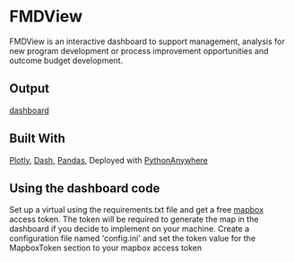 # FMDView
FMDView is an interactive dashboard to support management, analysis for new program development or process improvement opportunities and outcome budget development.   

## Output
[dashboard](https://blima06.pythonanywhere.com/)


## Built With
[Plotly](https://plot.ly/python/), [Dash](https://dash.plot.ly/installation?_ga=2.84375066.205455047.1557528074-1967621533.1556584029), [Pandas](https://pandas.pydata.org/), Deployed with [PythonAnywhere](https://www.pythonanywhere.com/)

## Using the dashboard code

Set up a virtual using the requirements.txt file and get a free [mapbox](https://www.mapbox.com/help/how-access-tokens-work/) access token. The token will be required to generate the map in the dashboard if you decide to implement on your machine.  Create a configuration file named 'config.ini' and set the token value for the MapboxToken section to your mapbox access token
